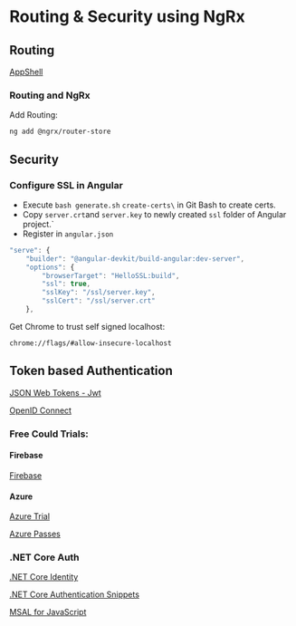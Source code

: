 # Routing & Security using NgRx

## Routing

[AppShell](https://angular.io/guide/app-shell)

### Routing and NgRx

Add Routing:

```
ng add @ngrx/router-store
```

## Security

### Configure SSL in Angular

- Execute `bash generate.sh` `create-certs\` in Git Bash to create certs.
- Copy `server.crt`and `server.key` to newly created `ssl` folder of Angular project.`
- Register in `angular.json`

```typescript
"serve": {
    "builder": "@angular-devkit/build-angular:dev-server",
    "options": {
        "browserTarget": "HelloSSL:build",
        "ssl": true,
        "sslKey": "/ssl/server.key",
        "sslCert": "/ssl/server.crt"
    },
```

Get Chrome to trust self signed localhost:

```
chrome://flags/#allow-insecure-localhost
```

## Token based Authentication

[JSON Web Tokens - Jwt](https://jwt.io/)

[OpenID Connect](https://connect2id.com/learn/openid-connect)

### Free Could Trials:

#### Firebase

[Firebase](https://firebase.google.com/)

#### Azure

[Azure Trial](https://azure.microsoft.com/en-us/free/)

[Azure Passes](https://www.microsoftazurepass.com/)

### .NET Core Auth

[.NET Core Identity](https://docs.microsoft.com/en-us/aspnet/core/security/authentication/identity?view=aspnetcore-2.2&tabs=visual-studio)

[.NET Core Authentication Snippets](https://docs.microsoft.com/en-us/aspnet/core/security/authentication/social/microsoft-logins?view=aspnetcore-2.2)

[MSAL for JavaScript](https://github.com/AzureAD/microsoft-authentication-library-for-js)
